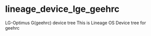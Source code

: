 # lineage_device_lge_geehrc
LG-Optimus G(geehrc) device tree
This is Lineage OS Device tree for geehrc

